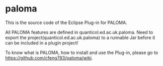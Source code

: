# paloma
This is the source code of the Eclipse Plug-in for PALOMA. 

All PALOMA features are defined in quanticol.ed.ac.uk.paloma.   Need to export the project(quanticol.ed.ac.uk.paloma) to a runnable Jar before it can be included in a plugin project!




To know what is PALOMA, how to install and use the Plug-in, please go to https://github.com/cfeng783/paloma/wiki.



